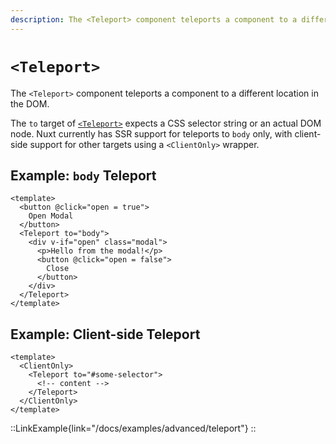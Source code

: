 ```yaml
---
description: The <Teleport> component teleports a component to a different location in the DOM.
---
```

# `<Teleport>`

The `<Teleport>` component teleports a component to a different location in the DOM.

The `to` target of [`<Teleport>`](https://vuejs.org/guide/built-ins/teleport.html) expects a CSS selector string or an actual DOM node. Nuxt currently has SSR support for teleports to `body` only, with client-side support for other targets using a `<ClientOnly>` wrapper.

## Example: `body` Teleport

```vue
<template>
  <button @click="open = true">
    Open Modal
  </button>
  <Teleport to="body">
    <div v-if="open" class="modal">
      <p>Hello from the modal!</p>
      <button @click="open = false">
        Close
      </button>
    </div>
  </Teleport>
</template>
```

## Example: Client-side Teleport

```vue
<template>
  <ClientOnly>
    <Teleport to="#some-selector">
      <!-- content -->
    </Teleport>
  </ClientOnly>
</template>
```

::LinkExample{link="/docs/examples/advanced/teleport"}
::
